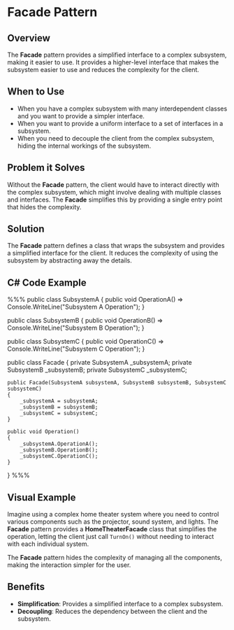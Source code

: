 # Facade Pattern

## Overview

The **Facade** pattern provides a simplified interface to a complex subsystem, making it easier to use. It provides a higher-level interface that makes the subsystem easier to use and reduces the complexity for the client.

## When to Use

- When you have a complex subsystem with many interdependent classes and you want to provide a simpler interface.
- When you want to provide a uniform interface to a set of interfaces in a subsystem.
- When you need to decouple the client from the complex subsystem, hiding the internal workings of the subsystem.

## Problem it Solves

Without the **Facade** pattern, the client would have to interact directly with the complex subsystem, which might involve dealing with multiple classes and interfaces. The **Facade** simplifies this by providing a single entry point that hides the complexity.

## Solution

The **Facade** pattern defines a class that wraps the subsystem and provides a simplified interface for the client. It reduces the complexity of using the subsystem by abstracting away the details.

## C# Code Example

%%%
public class SubsystemA
{
    public void OperationA() => Console.WriteLine("Subsystem A Operation");
}

public class SubsystemB
{
    public void OperationB() => Console.WriteLine("Subsystem B Operation");
}

public class SubsystemC
{
    public void OperationC() => Console.WriteLine("Subsystem C Operation");
}

public class Facade
{
    private SubsystemA _subsystemA;
    private SubsystemB _subsystemB;
    private SubsystemC _subsystemC;

    public Facade(SubsystemA subsystemA, SubsystemB subsystemB, SubsystemC subsystemC)
    {
        _subsystemA = subsystemA;
        _subsystemB = subsystemB;
        _subsystemC = subsystemC;
    }

    public void Operation()
    {
        _subsystemA.OperationA();
        _subsystemB.OperationB();
        _subsystemC.OperationC();
    }
}
%%%

## Visual Example

Imagine using a complex home theater system where you need to control various components such as the projector, sound system, and lights. The **Facade** pattern provides a **HomeTheaterFacade** class that simplifies the operation, letting the client just call `TurnOn()` without needing to interact with each individual system.

The **Facade** pattern hides the complexity of managing all the components, making the interaction simpler for the user.

## Benefits

- **Simplification**: Provides a simplified interface to a complex subsystem.
- **Decoupling**: Reduces the dependency between the client and the subsystem.
